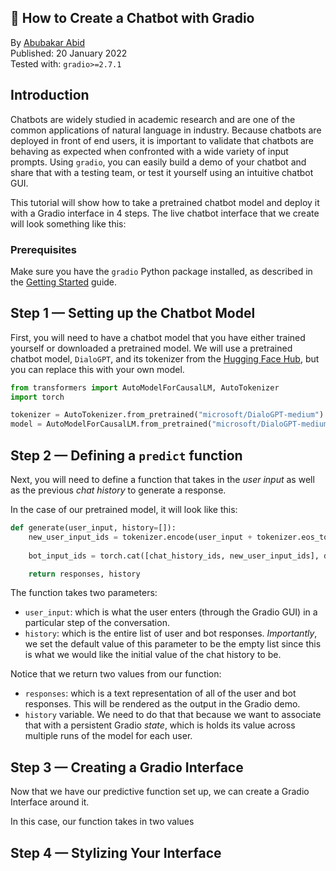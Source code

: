 ## 💬 How to Create a Chatbot with Gradio

By [Abubakar Abid](https://huggingface.co/abidlabs) <br>
Published: 20 January 2022 <br>
Tested with: `gradio>=2.7.1`

## Introduction

Chatbots are widely studied in academic research and are one of the common applications of natural language in industry. Because chatbots are deployed in front of end users, it is important to validate that chatbots are behaving as expected when confronted with a wide variety of input prompts. Using `gradio`, you can easily build a demo of your chatbot and share that with a testing team, or test it yourself using an intuitive chatbot GUI.

This tutorial will show how to take a pretrained chatbot model and deploy it with a Gradio interface in 4 steps. The live chatbot interface that we create will look something like this:


### Prerequisites

Make sure you have the `gradio` Python package installed, as described in the [Getting Started](/getting_started) guide.

## Step 1 — Setting up the Chatbot Model

First, you will need to have a chatbot model that you have either trained yourself or downloaded a pretrained model. We will use a pretrained chatbot model, `DialoGPT`, and its tokenizer from the [Hugging Face Hub](https://huggingface.co/microsoft/DialoGPT-medium), but you can replace this with your own model. 

```python
from transformers import AutoModelForCausalLM, AutoTokenizer
import torch

tokenizer = AutoTokenizer.from_pretrained("microsoft/DialoGPT-medium")
model = AutoModelForCausalLM.from_pretrained("microsoft/DialoGPT-medium")
```

## Step 2 — Defining a `predict` function

Next, you will need to define a function that takes in the *user input* as well as the previous *chat history* to generate a response.

In the case of our pretrained model, it will look like this:

```python
def generate(user_input, history=[]):
    new_user_input_ids = tokenizer.encode(user_input + tokenizer.eos_token, return_tensors='pt')
    
    bot_input_ids = torch.cat([chat_history_ids, new_user_input_ids], dim=-1) if step &gt; 0 else new_user_input_ids

    return responses, history
```

The function takes two parameters:
* `user_input`: which is what the user enters (through the Gradio GUI) in a particular step of the conversation. 
* `history`: which is the entire list of user and bot responses. *Importantly*, we set the default value of this parameter to be the empty list since this is what we would like the initial value of the chat history to be.

Notice that we return two values from our function:
* `responses`: which is a text representation of all of the user and bot responses. This will be rendered as the output in the Gradio demo.
* `history` variable. We need to do that that because we want to associate that with a persistent Gradio *state*, which is holds its value across multiple runs of the model for each user.

## Step 3 — Creating a Gradio Interface

Now that we have our predictive function set up, we can create a Gradio Interface around it. 

In this case, our function takes in two values

## Step 4 — Stylizing Your Interface 



